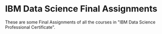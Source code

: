 # IBM Data Science Final Assignments
These are some Final Assignments of all the courses in "IBM Data Science Professional Certificate".
